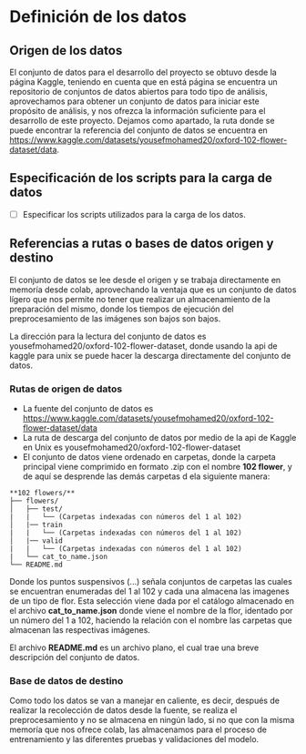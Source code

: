 # Definición de los datos

## Origen de los datos

El conjunto de datos para el desarrollo del proyecto se obtuvo desde la página Kaggle, teniendo en cuenta que en está página se encuentra un repositorio de conjuntos de datos abiertos para todo tipo de análisis, aprovechamos para obtener un conjunto de datos para iniciar este propósito de análisis, y nos ofrezca la información suficiente para el desarrollo de este proyecto. Dejamos como apartado, la ruta donde se puede encontrar la referencia del conjunto de datos se encuentra en https://www.kaggle.com/datasets/yousefmohamed20/oxford-102-flower-dataset/data.

## Especificación de los scripts para la carga de datos

- [ ] Especificar los scripts utilizados para la carga de los datos. 

## Referencias a rutas o bases de datos origen y destino

El conjunto de datos se lee desde el origen y se trabaja directamente en memoría desde colab, aprovechando la ventaja que es un conjunto de datos lígero que nos permite no tener que realizar un almacenamiento de la preparación del mismo, donde los tiempos de ejecución del preprocesamiento de las imágenes son bajos son bajos.

La dirección para la lectura del conjunto de datos es yousefmohamed20/oxford-102-flower-dataset, donde usando la api de kaggle para unix se puede hacer la descarga directamente del conjunto de datos.

### Rutas de origen de datos

-  La fuente del conjunto de datos es https://www.kaggle.com/datasets/yousefmohamed20/oxford-102-flower-dataset/data
-  La ruta de descarga del conjunto de datos por medio de la api de Kaggle en Unix es yousefmohamed20/oxford-102-flower-dataset
-  El conjunto de datos viene ordenado en carpetas, donde la carpeta principal viene comprimido en formato .zip con el nombre **102 flower**, y de aquí se desprende las demás carpetas d ela siguiente manera:
```
**102 flowers/**
├── flowers/
│   ├── test/
|   |   └── (Carpetas indexadas con números del 1 al 102)
│   |── train
|   |   └── (Carpetas indexadas con números del 1 al 102)
│   |── valid
|   |   └── (Carpetas indexadas con números del 1 al 102)
|   └── cat_to_name.json
└── README.md
```

Donde los puntos suspensivos (...) señala conjuntos de carpetas las cuales se encuentran enumeradas del 1 al 102 y cada una almacena las imagenes de un tipo de flor. Esta selección viene dada por el catálogo almacenado en el archivo **cat_to_name.json** donde viene el nombre de la flor, identado por un número del 1 a 102, haciendo la relación con el nombre las carpetas que almacenan las respectivas imágenes.

El archivo **README.md** es un archivo plano, el cual trae una breve descripción del conjunto de datos.

### Base de datos de destino

Como todo los datos se van a manejar en caliente, es decir, después de realizar la recolección de datos desde la fuente, se realiza el preprocesamiento y no se almacena en ningún lado, si no que con la misma memoría que nos ofrece colab, las almacenamos para el proceso de entrenamiento y las diferentes pruebas y validaciones del modelo.
